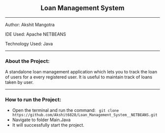 <h2 align="center"> Loan Management System </h2>

------------------------------------------------

Author: Akshit Mangotra

IDE Used: Apache NETBEANS

Technology Used: Java

-------------------------------------------------

### About the Project:

A standalone loan management application which lets you to track the loan of users for a every registered user. 
It is useful to maintain track of loans taken by user.

--------------------------------------------------

### How to run the Project:

* Open the terminal and run the command: ` git clone https://github.com/Akshit6828/Loan_Management_System__NETBEANS.git`
* Navigate to folder Main.Java
* It will successfully start the project.


